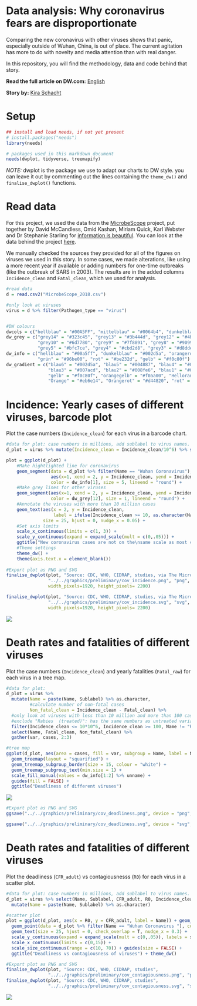 Data analysis: Why coronavirus fears are disproportionate
=========================================================

Comparing the new coronavirus with other viruses shows that panic,
especially outside of Wuhan, China, is out of place. The current
agitation has more to do with novelty and media attention than with real
danger.

In this repository, you will find the methodology, data and code behind
that story.

**Read the full article on DW.com:**
[English](https://www.dw.com/a-52281566)

**Story by:** [Kira Schacht](https://twitter.com/daten_drang)

Setup
=====

``` r
## install and load needs, if not yet present
# install.packages("needs")
library(needs)

# packages used in this markdown document
needs(dwplot, tidyverse, treemapify)
```

*NOTE:* dwplot is the package we use to adapt our charts to DW style.
you can leave it out by commenting out the lines containing the
`theme_dw()` and `finalise_dwplot()` functions.

Read data
=========

For this project, we used the data from the
[MicrobeScope](https://informationisbeautiful.net/visualizations/the-microbescope-infectious-diseases-in-context/)
project, put together by David McCandless, Omid Kashan, Miriam Quick,
Karl Webster and Dr Stephanie Starling for [information is
beautiful](https://informationisbeautiful.net/). You can look at the
data behind the project
[here](https://docs.google.com/spreadsheets/d/1F9IMIeXHsfuQLN1HtgPvfHe2BjbWu0r0_Qt_BHOWjLs/).

We manually checked the sources they provided for all of the figures on
viruses we used in this story. In some cases, we made alterations, like
using a more recent year if available or adding numbers for one-time
outbreaks (like the outbreak of SARS in 2003). The results are in the
added columns `Incidence_clean` and `Fatal_clean`, which we used for
analysis.

``` r
#read data
d = read.csv2("MicrobeScope_2018.csv")

#only look at viruses
virus = d %>% filter(Pathogen_type == "virus")


#DW colours
dwcols = c("hellblau" = "#00A5FF", "mittelblau" = "#0064b4", "dunkelblau" = "#002d5a", "grey1" = "#f1f3f5")
dw_grey = c("grey14" = "#323c45", "grey13" = "#3b444d", "grey12" = "#4b545c", "grey11" = "#5c666e",
            "grey10" = "#6d7780", "grey9" = "#7f8891", "grey8" = "#9099a3", "grey7" = "#a1abb4", "grey6" = "#b2bcc5",
            "grey5" = "#bfc7ce", "grey4" = "#cbd2d8", "grey3" = "#d8dde2", "grey2" = "#e4e8eb", "grey1" = "#f1f3f5") %>% rev()
dw_info = c("hellblau" = "#00a5ff", "dunkelblau" = "#002d5a", "orangerot" = "#d44820",
            "grün" = "#96be00", "rot" = "#be232d", "gelb" = "#f0c80f")
dw_gradient = c("blau6" = "#002d5a", "blau5" = "#004887", "blau4" = "#0064b4",
                "blau3" = "#007acd", "blau2" = "#008fe6", "blau1" = "#00a5ff",
                "gelb" = "#f0c80f", "orangegelb" = "#f0aa00", "Hellorange" = "#ee8c0a",
                "Orange" = "#eb6e14", "Orangerot" = "#d44820", "rot" = "#be232d")
```

Incidence: Yearly cases of different viruses, barcode plot
==========================================================

Plot the case numbers (`Incidence_clean`) for each virus in a barcode
chart.

``` r
#data for plot: case numbers in millions, add sublabel to virus names.
d_plot = virus %>% mutate(Incidence_clean = Incidence_clean/10^6) %>% select(Name, Incidence_clean, Sublabel)

plot = ggplot(d_plot) +
    #Make hightlighted line for coronavirus
    geom_segment(data = d_plot %>% filter(Name == "Wuhan Coronavirus"),
                 aes(x=1, xend = 2, y = Incidence_clean, yend = Incidence_clean),
                 color = dw_info[1], size = 5, lineend = "round") +
    #Make grey lines for other viruses
    geom_segment(aes(x=1, xend = 2, y = Incidence_clean, yend = Incidence_clean),
                 color = dw_grey[12], size = 1, lineend = "round") +
    #Annotate the viruses with more than 10 million cases
    geom_text(aes(x = 2, y = Incidence_clean,
                  label = ifelse(Incidence_clean >= 10, as.character(Name), "")),
              size = 25, hjust = 0, nudge_x = 0.05) +
    #Set axis limits
    scale_x_continuous(limits = c(1, 3)) + 
    scale_y_continuous(expand = expand_scale(mult = c(0,.05))) + 
    ggtitle("New coronavirus cases are not on the\nsame scale as most common viruses") +
    #Theme settings
    theme_dw() +
    theme(axis.text.x = element_blank())
  
#Export plot as PNG and SVG
finalise_dwplot(plot, "Source: CDC, WHO, CIDRAP, studies, via The MicrobeScope", 
                "../../graphics/preliminary/cov_incidence.png", "png",
                width_pixels=1920, height_pixels= 2200)
```

``` r
finalise_dwplot(plot, "Source: CDC, WHO, CIDRAP, studies, via The MicrobeScope", 
                "../../graphics/preliminary/cov_incidence.svg", "svg",
                width_pixels=1920, height_pixels= 2200)
```

 
![](corona_files/figure-markdown_github/unnamed-chunk-3-1.png)

Death rates and fatalities of different viruses
===============================================

Plot the case numbers (`Incidence_clean`) and yearly fatalities
(`Fatal_raw`) for each virus in a tree map.

``` r
#data for plot:
d_plot = virus %>%
  mutate(Name = paste(Name, Sublabel) %>% as.character,
         #calculate number of non-fatal cases
         Non_fatal_clean = Incidence_clean - Fatal_clean) %>%
  #only look at viruses with less than 10 million and more than 100 cases
  #exclude "Rabies  (treated)": has the same numbers as untreated variation
  filter(Incidence_clean <= 10*10^6, Incidence_clean >= 100, Name != "Rabies  (treated)") %>% 
  select(Name, Fatal_clean, Non_fatal_clean) %>%
  gather(var, cases, 2:3)

#tree map
ggplot(d_plot, aes(area = cases, fill = var, subgroup = Name, label = Name)) +
  geom_treemap(layout = "squarified") +
  geom_treemap_subgroup_border(size = 15, colour = "white") +
  geom_treemap_subgroup_text(min.size = 1) +
  scale_fill_manual(values = dw_info[1:2] %>% unname) +
  guides(fill = FALSE) +
  ggtitle("Deadliness of different viruses")
```

![](corona_files/figure-markdown_github/unnamed-chunk-4-1.png)

``` r
#Export plot as PNG and SVG
ggsave("../../graphics/preliminary/cov_deadliness.png", device = "png", width= 1920/72, height= 1920/72, dpi = 72, units="in")
```

``` r
ggsave("../../graphics/preliminary/cov_deadliness.svg", device = "svg", width= 1920/72, height= 1920/72, dpi = 72, units="in")
```

Death rates and fatalities of different viruses
===============================================

Plot the deadliness (`CFR_adult`) vs contagiousnesss (`R0`) for each
virus in a scatter plot.

``` r
#data for plot: case numbers in millions, add sublabel to virus names.
d_plot = virus %>% select(Name, Sublabel, CFR_adult, R0, Incidence_clean) %>% filter(!is.na(Incidence_clean)) %>% 
  mutate(Name = paste(Name, Sublabel) %>% as.character)

#scatter plot
plot = ggplot(d_plot, aes(x = R0, y = CFR_adult, label = Name)) + geom_point(colour = dw_info[2], size = 15) +
  geom_point(data = d_plot %>% filter(Name == "Wuhan Coronavirus "), colour = dw_info[1], size = 15) +
  geom_text(size = 25, hjust = 0, check_overlap = T, nudge_x = 0.3) +
  scale_y_continuous(expand = expand_scale(mult = c(0,.05)), labels = scales::percent_format(accuracy = 1)) +
  scale_x_continuous(limits = c(0,15)) +
  scale_size_continuous(range = c(10, 70)) + guides(size = FALSE) +
  ggtitle("Deadliness vs contagiousness of viruses") + theme_dw()

#Export plot as PNG and SVG
finalise_dwplot(plot, "Source: CDC, WHO, CIDRAP, studies", 
                "../../graphics/preliminary/cov_contagiousness.png", "png")
finalise_dwplot(plot, "Source: CDC, WHO, CIDRAP, studies", 
                "../../graphics/preliminary/cov_contagiousness.svg", "svg")
```

![](corona_files/figure-markdown_github/unnamed-chunk-5-1.png)
